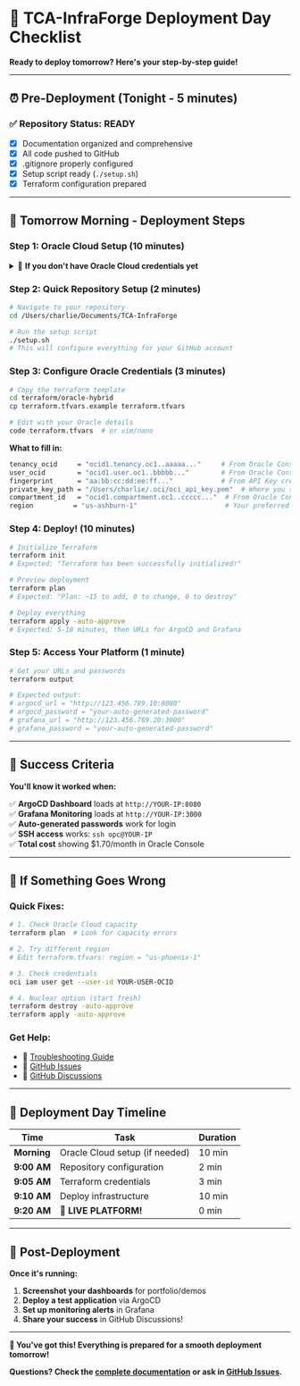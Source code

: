 # 🚀 TCA-InfraForge Deployment Day Checklist

**Ready to deploy tomorrow? Here's your step-by-step guide!**

---

## ⏰ **Pre-Deployment (Tonight - 5 minutes)**

### ✅ **Repository Status: READY**
- [x] Documentation organized and comprehensive
- [x] All code pushed to GitHub  
- [x] .gitignore properly configured
- [x] Setup script ready (`./setup.sh`)
- [x] Terraform configuration prepared

---

## 🌅 **Tomorrow Morning - Deployment Steps**

### **Step 1: Oracle Cloud Setup (10 minutes)**

<details>
<summary>🔧 <strong>If you don't have Oracle Cloud credentials yet</strong></summary>

1. **Create Oracle Cloud Account**
   ```bash
   # Go to: https://cloud.oracle.com/en_US/tryit
   # Sign up for free tier (requires credit card but won't charge)
   ```

2. **Generate API Keys**
   ```bash
   # In Oracle Console: Profile Menu > User Settings > API Keys
   # Click "Add API Key" > Generate Key Pair > Download private key
   # Save as ~/.oci/oci_api_key.pem
   ```

3. **Get Required OCIDs**
   ```bash
   # Copy these from Oracle Console:
   # - Tenancy OCID (Profile Menu > Tenancy)  
   # - User OCID (Profile Menu > User Settings)
   # - Compartment OCID (Identity > Compartments)
   ```

</details>

### **Step 2: Quick Repository Setup (2 minutes)**

```bash
# Navigate to your repository
cd /Users/charlie/Documents/TCA-InfraForge

# Run the setup script
./setup.sh
# This will configure everything for your GitHub account
```

### **Step 3: Configure Oracle Credentials (3 minutes)**

```bash
# Copy the terraform template
cd terraform/oracle-hybrid
cp terraform.tfvars.example terraform.tfvars

# Edit with your Oracle details
code terraform.tfvars  # or vim/nano
```

**What to fill in:**
```bash
tenancy_ocid     = "ocid1.tenancy.oc1..aaaaa..."     # From Oracle Console
user_ocid        = "ocid1.user.oc1..bbbbb..."        # From Oracle Console  
fingerprint      = "aa:bb:cc:dd:ee:ff..."            # From API Key creation
private_key_path = "/Users/charlie/.oci/oci_api_key.pem"  # Where you saved key
compartment_id   = "ocid1.compartment.oc1..ccccc..."  # From Oracle Console
region          = "us-ashburn-1"                      # Your preferred region
```

### **Step 4: Deploy! (10 minutes)**

```bash
# Initialize Terraform
terraform init
# Expected: "Terraform has been successfully initialized!"

# Preview deployment
terraform plan  
# Expected: "Plan: ~15 to add, 0 to change, 0 to destroy"

# Deploy everything
terraform apply -auto-approve
# Expected: 5-10 minutes, then URLs for ArgoCD and Grafana
```

### **Step 5: Access Your Platform (1 minute)**

```bash
# Get your URLs and passwords
terraform output

# Expected output:
# argocd_url = "http://123.456.789.10:8080"
# argocd_password = "your-auto-generated-password"  
# grafana_url = "http://123.456.789.20:3000"
# grafana_password = "your-auto-generated-password"
```

---

## 🎯 **Success Criteria**

**You'll know it worked when:**

✅ **ArgoCD Dashboard** loads at `http://YOUR-IP:8080`  
✅ **Grafana Monitoring** loads at `http://YOUR-IP:3000`  
✅ **Auto-generated passwords** work for login  
✅ **SSH access** works: `ssh opc@YOUR-IP`  
✅ **Total cost** showing $1.70/month in Oracle Console  

---

## 🔧 **If Something Goes Wrong**

### **Quick Fixes:**

```bash
# 1. Check Oracle Cloud capacity
terraform plan  # Look for capacity errors

# 2. Try different region
# Edit terraform.tfvars: region = "us-phoenix-1"

# 3. Check credentials
oci iam user get --user-id YOUR-USER-OCID

# 4. Nuclear option (start fresh)
terraform destroy -auto-approve
terraform apply -auto-approve
```

### **Get Help:**
- 🔧 [Troubleshooting Guide](./docs/TROUBLESHOOTING.md)
- 🐛 [GitHub Issues](https://github.com/temitayocharles/TCA-InfraForge/issues)
- 💬 [GitHub Discussions](https://github.com/temitayocharles/TCA-InfraForge/discussions)

---

## 📅 **Deployment Day Timeline**

| Time | Task | Duration |
|------|------|----------|
| **Morning** | Oracle Cloud setup (if needed) | 10 min |
| **9:00 AM** | Repository configuration | 2 min |
| **9:05 AM** | Terraform credentials | 3 min |
| **9:10 AM** | Deploy infrastructure | 10 min |
| **9:20 AM** | **🎉 LIVE PLATFORM!** | 0 min |

---

## 🎊 **Post-Deployment**

**Once it's running:**

1. **Screenshot your dashboards** for portfolio/demos
2. **Deploy a test application** via ArgoCD
3. **Set up monitoring alerts** in Grafana  
4. **Share your success** in GitHub Discussions!

---

**💪 You've got this! Everything is prepared for a smooth deployment tomorrow!**

**Questions? Check the [complete documentation](./docs/README.md) or ask in [GitHub Issues](../../issues).**